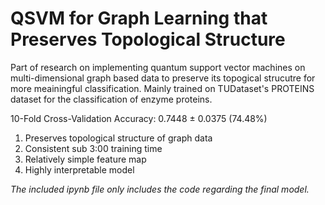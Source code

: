 # QSVM for Graph Learning that Preserves Topological Structure
Part of research on implementing quantum support vector machines on multi-dimensional graph based data to preserve its topogical strucutre for more meainingful classification.
Mainly trained on TUDataset's PROTEINS dataset for the classification of enzyme proteins.

10-Fold Cross-Validation Accuracy: 0.7448 ± 0.0375 (74.48%)
1. Preserves topological structure of graph data
2. Consistent sub 3:00 training time
3. Relatively simple feature map
4. Highly interpretable model
  
*The included ipynb file only includes the code regarding the final model.*
